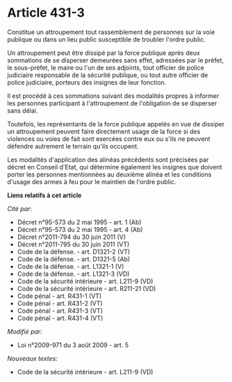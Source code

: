 # Article 431-3

Constitue un attroupement tout rassemblement de personnes sur la voie publique ou dans un lieu public susceptible de troubler
l'ordre public.

Un attroupement peut être dissipé par la force publique après deux sommations de se disperser demeurées sans effet, adressées
par le préfet, le sous-préfet, le maire ou l'un de ses adjoints, tout officier de police judiciaire responsable de la
sécurité publique, ou tout autre officier de police judiciaire, porteurs des insignes de leur fonction.

Il est procédé à ces sommations suivant des modalités propres à informer les personnes participant à l'attroupement de
l'obligation de se disperser sans délai.

Toutefois, les représentants de la force publique appelés en vue de dissiper un attroupement peuvent faire directement usage
de la force si des violences ou voies de fait sont exercées contre eux ou s'ils ne peuvent défendre autrement le terrain
qu'ils occupent.

Les modalités d'application des alinéas précédents sont précisées par décret en Conseil d'Etat, qui détermine également les
insignes que doivent porter les personnes mentionnées au deuxième alinéa et les conditions d'usage des armes à feu pour le
maintien de l'ordre public.

**Liens relatifs à cet article**

_Cité par_:

  - Décret n°95-573 du 2 mai 1995 - art. 1 (Ab)
  - Décret n°95-573 du 2 mai 1995 - art. 4 (Ab)
  - Décret n°2011-794 du 30 juin 2011 (V)
  - Décret n°2011-795 du 30 juin 2011 (VT)
  - Code de la défense. - art. D1321-2 (VT)
  - Code de la défense. - art. D1321-5 (Ab)
  - Code de la défense. - art. L1321-1 (V)
  - Code de la défense. - art. L1321-3 (VD)
  - Code de la sécurité intérieure - art. L211-9 (VD)
  - Code de la sécurité intérieure - art. R211-21 (VD)
  - Code pénal - art. R431-1 (VT)
  - Code pénal - art. R431-2 (VT)
  - Code pénal - art. R431-3 (VT)
  - Code pénal - art. R431-4 (VT)

_Modifié par_:

  - Loi n°2009-971 du 3 août 2009 - art. 5

_Nouveaux textes_:

  - Code de la sécurité intérieure - art. L211-9 (VD)
